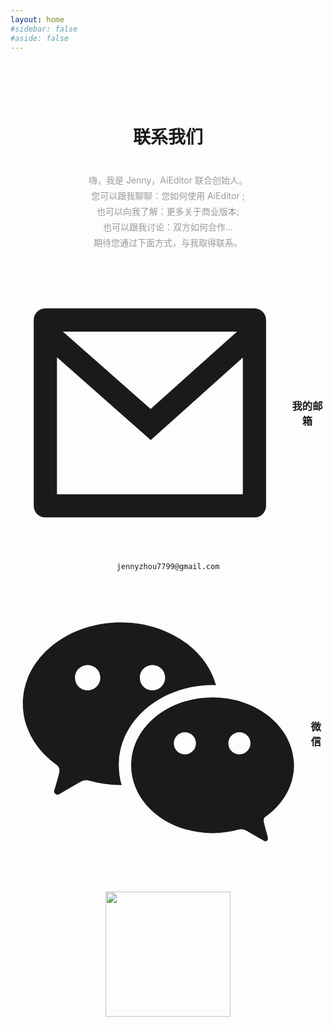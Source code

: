 ```yaml
---
layout: home
#sidebar: false
#aside: false
---
```


<style>
.VPHome{
    border-top: 1px solid #eee;
}

.VPHome svg{
    width: 24px;
    display: inline-block;
    margin: 0 5px;
}

.h1,h2,h3,h4{
    display: flex;
  align-items: center;
  justify-content: center;
}

.wechat {
    text-align: center;

}
.wechat img{
    width: 200px;
    display: inline-block;
}

.other{
    padding: 20px;
}
.other svg{
    fill: #333;
    width: 30px;
}
</style>


<div style="text-align: center;padding: 60px 0 30px;">


# 联系我们



<div style="color: #999;margin: 40px;">

<p style="margin:5px 0;">嗨，我是 Jenny，AiEditor 联合创始人。 </p>
<p style="margin:5px 0;">您可以跟我聊聊：您如何使用 AiEditor ; </p>
<p style="margin:5px 0;">也可以向我了解：更多关于商业版本; </p>
<p style="margin:5px 0;">也可以跟我讨论：双方如何合作... </p>
<p style="margin:5px 0;">期待您通过下面方式，与我取得联系。 </p>

</div>

### <svg  xmlns="http://www.w3.org/2000/svg" viewBox="0 0 24 24" fill="currentColor"><path d="M3 3H21C21.5523 3 22 3.44772 22 4V20C22 20.5523 21.5523 21 21 21H3C2.44772 21 2 20.5523 2 20V4C2 3.44772 2.44772 3 3 3ZM20 7.23792L12.0718 14.338L4 7.21594V19H20V7.23792ZM4.51146 5L12.0619 11.662L19.501 5H4.51146Z"></path></svg>  我的邮箱

<a href="mailto:ennyzhou7799@gmail.com" style="text-decoration: none">

`jennyzhou7799@gmail.com`

</a>

### <svg xmlns="http://www.w3.org/2000/svg" viewBox="0 0 24 24" fill="currentColor"><path d="M18.5753 13.7114C19.0742 13.7114 19.4733 13.2873 19.4733 12.8134C19.4733 12.3145 19.0742 11.9155 18.5753 11.9155C18.0765 11.9155 17.6774 12.3145 17.6774 12.8134C17.6774 13.3123 18.0765 13.7114 18.5753 13.7114ZM14.1497 13.7114C14.6485 13.7114 15.0476 13.2873 15.0476 12.8134C15.0476 12.3145 14.6485 11.9155 14.1497 11.9155C13.6508 11.9155 13.2517 12.3145 13.2517 12.8134C13.2517 13.3123 13.6508 13.7114 14.1497 13.7114ZM20.717 18.7516C20.5942 18.8253 20.5205 18.9482 20.5451 19.1202C20.5451 19.1693 20.5451 19.2185 20.5696 19.2676C20.6679 19.6854 20.8643 20.349 20.8643 20.3736C20.8643 20.4473 20.8889 20.4964 20.8889 20.5456C20.8889 20.6685 20.7907 20.7668 20.6679 20.7668C20.6187 20.7668 20.5942 20.7422 20.5451 20.7176L19.0961 19.882C18.9978 19.8329 18.875 19.7837 18.7522 19.7837C18.6786 19.7837 18.6049 19.7837 18.5558 19.8083C17.8681 20.0049 17.1559 20.1032 16.3946 20.1032C12.7352 20.1032 9.78815 17.6456 9.78815 14.5983C9.78815 11.5509 12.7352 9.09329 16.3946 9.09329C20.0539 9.09329 23.001 11.5509 23.001 14.5983C23.001 16.2448 22.1168 17.7439 20.717 18.7516ZM16.6737 8.09757C16.581 8.09473 16.488 8.09329 16.3946 8.09329C12.2199 8.09329 8.78815 10.9536 8.78815 14.5983C8.78815 15.1519 8.86733 15.6874 9.01626 16.1975H8.92711C8.04096 16.1975 7.15481 16.0503 6.3425 15.8296C6.26866 15.805 6.19481 15.805 6.12097 15.805C5.97327 15.805 5.82558 15.8541 5.7025 15.9277L3.95482 16.9334C3.90559 16.958 3.85635 16.9825 3.80712 16.9825C3.65943 16.9825 3.53636 16.8599 3.53636 16.7127C3.53636 16.6391 3.56097 16.59 3.58559 16.5164C3.6102 16.4919 3.83174 15.6824 3.95482 15.1918C3.95482 15.1427 3.97943 15.0691 3.97943 15.0201C3.97943 14.8238 3.88097 14.6766 3.75789 14.5785C2.05944 13.3765 1.00098 11.5858 1.00098 9.59876C1.00098 5.94369 4.5702 3 8.95173 3C12.7157 3 15.8802 5.16856 16.6737 8.09757ZM11.5199 8.51604C12.0927 8.51604 12.5462 8.03871 12.5462 7.4898C12.5462 6.91701 12.0927 6.46356 11.5199 6.46356C10.9471 6.46356 10.4937 6.91701 10.4937 7.4898C10.4937 8.06258 10.9471 8.51604 11.5199 8.51604ZM6.26045 8.51604C6.83324 8.51604 7.28669 8.03871 7.28669 7.4898C7.28669 6.91701 6.83324 6.46356 6.26045 6.46356C5.68767 6.46356 5.23421 6.91701 5.23421 7.4898C5.23421 8.06258 5.68767 8.51604 6.26045 8.51604Z"></path></svg> 微信

<div class="wechat">

![](/assets/image/wechat-jenny.png)

</div>



<!-- ### 其他

<div class="other">

<a href="">
<svg xmlns="http://www.w3.org/2000/svg" viewBox="0 0 24 24" fill="currentColor"><path d="M22.2125 5.65605C21.4491 5.99375 20.6395 6.21555 19.8106 6.31411C20.6839 5.79132 21.3374 4.9689 21.6493 4.00005C20.8287 4.48761 19.9305 4.83077 18.9938 5.01461C18.2031 4.17106 17.098 3.69303 15.9418 3.69434C13.6326 3.69434 11.7597 5.56661 11.7597 7.87683C11.7597 8.20458 11.7973 8.52242 11.8676 8.82909C8.39047 8.65404 5.31007 6.99005 3.24678 4.45941C2.87529 5.09767 2.68005 5.82318 2.68104 6.56167C2.68104 8.01259 3.4196 9.29324 4.54149 10.043C3.87737 10.022 3.22788 9.84264 2.64718 9.51973C2.64654 9.5373 2.64654 9.55487 2.64654 9.57148C2.64654 11.5984 4.08819 13.2892 6.00199 13.6731C5.6428 13.7703 5.27232 13.8194 4.90022 13.8191C4.62997 13.8191 4.36771 13.7942 4.11279 13.7453C4.64531 15.4065 6.18886 16.6159 8.0196 16.6491C6.53813 17.8118 4.70869 18.4426 2.82543 18.4399C2.49212 18.4402 2.15909 18.4205 1.82812 18.3811C3.74004 19.6102 5.96552 20.2625 8.23842 20.2601C15.9316 20.2601 20.138 13.8875 20.138 8.36111C20.138 8.1803 20.1336 7.99886 20.1256 7.81997C20.9443 7.22845 21.651 6.49567 22.2125 5.65605Z"></path></svg>
</a>
<a href="">
<svg xmlns="http://www.w3.org/2000/svg" viewBox="0 0 24 24" fill="currentColor"><path d="M4.00098 3H20.001C20.5533 3 21.001 3.44772 21.001 4V20C21.001 20.5523 20.5533 21 20.001 21H4.00098C3.44869 21 3.00098 20.5523 3.00098 20V4C3.00098 3.44772 3.44869 3 4.00098 3ZM5.00098 5V19H19.001V5H5.00098ZM7.50098 9C6.67255 9 6.00098 8.32843 6.00098 7.5C6.00098 6.67157 6.67255 6 7.50098 6C8.3294 6 9.00098 6.67157 9.00098 7.5C9.00098 8.32843 8.3294 9 7.50098 9ZM6.50098 10H8.50098V17.5H6.50098V10ZM12.001 10.4295C12.5854 9.86534 13.2665 9.5 14.001 9.5C16.072 9.5 17.501 11.1789 17.501 13.25V17.5H15.501V13.25C15.501 12.2835 14.7175 11.5 13.751 11.5C12.7845 11.5 12.001 12.2835 12.001 13.25V17.5H10.001V10H12.001V10.4295Z"></path></svg>
</a>
</div> -->

</div>